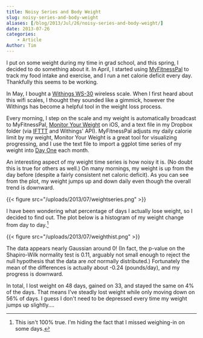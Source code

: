 ```yaml
---
title: Noisy Series and Body Weight
slug: noisy-series-and-body-weight
aliases: [/blog/2013/Jul/26/noisy-series-and-body-weight/]
date: 2013-07-26
categories:
    - Article
Author: Tim
---
```


I put on some weight during my time in grad school, and this spring, I decided to do something about it.
In April, I started using [MyFitnessPal](https://www.myfitnesspal.com) to track my food intake and exercise, and I run a net calorie deficit every day. Thankfully this seems to be working.

In May, I bought a [Withings WS-30](http://www.amazon.com/Withings-Wireless-Scale-WS-30-Black/dp/B00AXYL4M6/ref=sr_1_4?ie=UTF8&qid=1374864050&sr=8-4&keywords=withings) wireless scale.
When I first heard about this wifi scales, I thought they sounded like a gimmick, however the Withings has become a helpful tool in the weight loss process.

Every morning, I step on the scale and my weight is automatically broadcast to MyFitnessPal, [Monitor Your Weight](
https://itunes.apple.com/us/app/monitor-your-weight/id413313086?mt=8) on iOS, and a text file in my Dropbox folder (via [IFTTT](https://ifttt.com) and Withings' API).
MyFitnessPal adjusts my daily calorie limit by my weight, Monitor Your Weight is a great tool for visualizing progressing, and I use the text file to import a ggplot time series of my weight into [Day One](https://dayoneapp.com) each month.

An interesting aspect of my weight time series is how noisy it is. (No doubt this is true for others as well.)
On many mornings, my weight is up from the day before (despite a fairly consistent net caloric deficit).
As you can see from the plot, my weight jumps up and down daily even though the overall trend is downward.

{{< figure src="/uploads/2013/07/weightseries.png" >}}

I have been wondering what percentage of days I actually lose weight, so I decided to find out.
The plot below is a histogram of my weight change from day to day.[^weight]

{{< figure src="/uploads/2013/07/weighthist.png" >}}

The data appears nearly Gaussian around 0! (In fact, the p-value on the Shapiro-Wilk normality test is 0.11, arguably not small enough to reject the null hypothesis that the data are *not* normally distributed.) Fortunately the mean of the differences is actually about -0.24 (pounds/day), and my progress is downward.

In total, I lost weight on 48 days, gained on 33, and stayed the same on 4% of the days.
That means I've steadly lost weight while only moving down on 56% of days.
I guess I don't need to be depressed every time my weight jumps up slightly....

[^weight]: This isn't 100% true. I'm hiding the fact that I missed weighing-in on some days.
